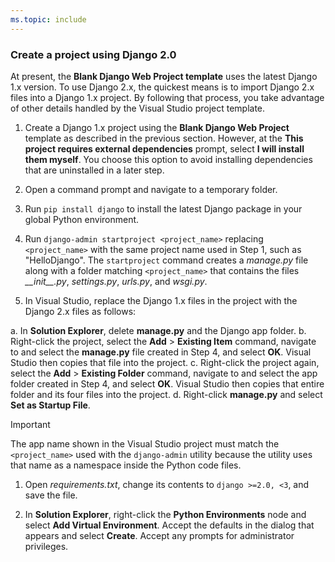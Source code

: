 ```yaml
---
ms.topic: include
---
```

### Create a project using Django 2.0

At present, the **Blank Django Web Project template** uses the latest Django 1.x version. To use Django 2.x, the quickest means is to import Django 2.x files into a Django 1.x project. By following that process, you take advantage of other details handled by the Visual Studio project template.

1. Create a Django 1.x project using the **Blank Django Web Project** template as described in the previous section. However, at the **This project requires external dependencies** prompt, select **I will install them myself**. You choose this option to avoid installing dependencies that are uninstalled in a later step.

1. Open a command prompt and navigate to a temporary folder.

1. Run `pip install django` to install the latest Django package in your global Python environment.

1. Run `django-admin startproject <project_name>` replacing `<project_name>` with the same project name used in Step 1, such as "HelloDjango". The `startproject` command creates a *manage.py* file along with a folder matching `<project_name>` that contains the files *\_\_init\_\_.py*, *settings.py*, *urls.py*, and *wsgi.py*.

1. In Visual Studio, replace the Django 1.x files in the project with the Django 2.x files as follows:

  a. In **Solution Explorer**, delete **manage.py** and the Django app folder.
  b. Right-click the project, select the **Add** > **Existing Item** command, navigate to and select the **manage.py** file created in Step 4, and select **OK**. Visual Studio then copies that file into the project.
  c. Right-click the project again, select the **Add** > **Existing Folder** command, navigate to and select the app folder created in Step 4, and select **OK**. Visual Studio then copies that entire folder and its four files into the project.
  d. Right-click **manage.py** and select **Set as Startup File**.

  > [!Important]
  > The app name shown in the Visual Studio project must match the `<project_name>` used with the `django-admin` utility because the utility uses that name as a namespace inside the Python code files.

1. Open *requirements.txt*, change its contents to `django >=2.0, <3`, and save the file.

1. In **Solution Explorer**, right-click the **Python Environments** node and select **Add Virtual Environment**. Accept the defaults in the dialog that appears and select **Create**. Accept any prompts for administrator privileges.